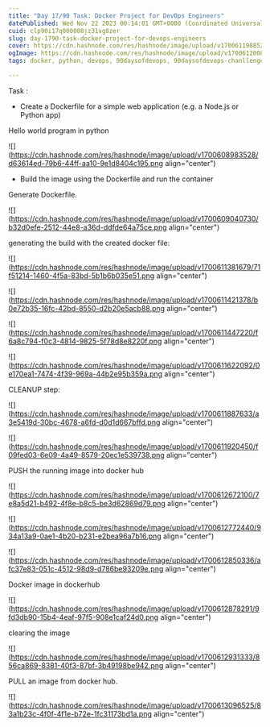 ```yaml
---
title: "Day 17/90 Task: Docker Project for DevOps Engineers"
datePublished: Wed Nov 22 2023 00:14:01 GMT+0000 (Coordinated Universal Time)
cuid: clp90i17q000008jz31vg8zer
slug: day-1790-task-docker-project-for-devops-engineers
cover: https://cdn.hashnode.com/res/hashnode/image/upload/v1700611988529/b22c08a3-1eef-4a34-99fa-344c41444888.png
ogImage: https://cdn.hashnode.com/res/hashnode/image/upload/v1700612008400/630e6e8f-2019-4aa0-a43d-12df43c65280.png
tags: docker, python, devops, 90daysofdevops, 90daysofdevops-chanllenge, 90daysofdevops-devops-projectdevelopment-nonitbackground-github-docker-cloudplatforms-ec2-aws-elasticbeanstalk-lambdafunctions-devopspipelines-terraform-jenkins-docker-devsecops-scm-git-gitlab-bitbucket-buildtools-griddle-maven-ant-msbuild-monitoringtools-prometheus-grafana-ansible-ai-chatgpt-valueaddition-realworldproblems

---
```


Task :

* Create a Dockerfile for a simple web application (e.g. a Node.js or Python app)
    

Hello world program in python

![](https://cdn.hashnode.com/res/hashnode/image/upload/v1700608983528/d63614ed-79b6-44ff-aa10-9e1d8404c195.png align="center")

* Build the image using the Dockerfile and run the container
    

Generate Dockerfile.

![](https://cdn.hashnode.com/res/hashnode/image/upload/v1700609040730/b32d0efe-2512-44e8-a36d-ddfde64a75ce.png align="center")

generating the build with the created docker file:

![](https://cdn.hashnode.com/res/hashnode/image/upload/v1700611381679/71f51214-1460-4f5a-83bd-5b1b6b035e51.png align="center")

![](https://cdn.hashnode.com/res/hashnode/image/upload/v1700611421378/b0e72b35-16fc-42bd-8550-d2b20e5acb88.png align="center")

![](https://cdn.hashnode.com/res/hashnode/image/upload/v1700611447220/f6a8c794-f0c3-4814-9825-5f78d8e8220f.png align="center")

![](https://cdn.hashnode.com/res/hashnode/image/upload/v1700611622092/0e170ea1-7474-4f39-969a-44b2e95b359a.png align="center")

CLEANUP step:

![](https://cdn.hashnode.com/res/hashnode/image/upload/v1700611887633/a3e5419d-30bc-4678-a6fd-d0d1d667bffd.png align="center")

![](https://cdn.hashnode.com/res/hashnode/image/upload/v1700611920450/f09fed03-6e09-4a49-8579-20ec1e539738.png align="center")

PUSH the running image into docker hub

![](https://cdn.hashnode.com/res/hashnode/image/upload/v1700612672100/7e8a5d21-b492-4f8e-b8c5-be3d62869d79.png align="center")

![](https://cdn.hashnode.com/res/hashnode/image/upload/v1700612772440/934a13a9-0ae1-4b20-b231-e2bea96a7b16.png align="center")

![](https://cdn.hashnode.com/res/hashnode/image/upload/v1700612850336/afc37e83-051c-4512-98d9-d786be93209e.png align="center")

Docker image in dockerhub

![](https://cdn.hashnode.com/res/hashnode/image/upload/v1700612878291/9fd3db90-15b4-4eaf-97f5-908e1caf24d0.png align="center")

clearing the image

![](https://cdn.hashnode.com/res/hashnode/image/upload/v1700612931333/856ca869-8381-40f3-87bf-3b49198be942.png align="center")

PULL an image from docker hub.

![](https://cdn.hashnode.com/res/hashnode/image/upload/v1700613096525/83a1b23c-4f0f-4f1e-b72e-1fc31173bd1a.png align="center")